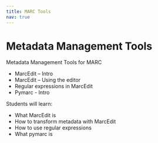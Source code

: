 ```yaml
---
title: MARC Tools
nav: true
---
```


# Metadata Management Tools

Metadata Management Tools for MARC




* MarcEdit – Intro
* MarcEdit – Using the editor
* Regular expressions in MarcEdit
* Pymarc - Intro


Students will learn:
* What MarcEdit is
* How to transform metadata with MarcEdit
* How to use regular expressions
* What pymarc is
